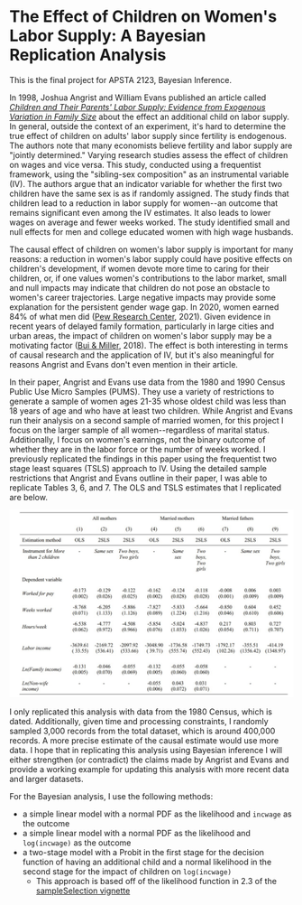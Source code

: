 # The Effect of Children on Women's Labor Supply: A Bayesian Replication Analysis
This is the final project for APSTA 2123, Bayesian Inference.

In 1998, Joshua Angrist and William Evans published an article called [_Children and Their Parents' Labor Supply: Evidence from Exogenous Variation in Family Size_](https://www.jstor.org/stable/116844) about the effect an additional child on labor supply. In general, outside the context of an experiment, it's hard to determine the true effect of children on adults' labor supply since fertility is endogenous. The authors note that many economists believe fertility and labor supply are "jointly determined." Varying research studies assess the effect of children on wages and vice versa. This study, conducted using a frequentist framework, using the "sibling-sex composition" as an instrumental variable (IV). The authors argue that an indicator variable for whether the first two children have the same sex is as if randomly assigned. The study finds that children lead to a reduction in labor supply for women--an outcome that remains significant even among the IV estimates. It also leads to lower wages on average and fewer weeks worked. The study identified small and null effects for men and college educated women with high wage husbands.

The causal effect of children on women's labor supply is important for many reasons: a reduction in women's labor supply could have positive effects on children's development, if women devote more time to caring for their children, or, if one values women's contributions to the labor market, small and null impacts may indicate that children do not pose an obstacle to women's career trajectories. Large negative impacts may provide some explanation for the persistent gender wage gap. In 2020, women earned 84% of what men did ([Pew Research Center](https://www.pewresearch.org/fact-tank/2021/05/25/gender-pay-gap-facts/), 2021). Given evidence in recent years of delayed family formation, particularly in large cities and urban areas, the impact of children on women's labor supply may be a motivating factor ([Bui & Miller](https://www.nytimes.com/interactive/2018/08/04/upshot/up-birth-age-gap.html), 2018). The effect is both interesting in terms of causal research and the application of IV, but it's also meaningful for reasons Angrist and Evans don't even mention in their article.

In their paper, Angrist and Evans use data from the 1980 and 1990 Census Public Use Micro Samples (PUMS). They use a variety of restrictions to generate a sample of women ages 21-35 whose oldest child was less than 18 years of age and who have at least two children. While Angrist and Evans run their analysis on a second sample of married women, for this project I focus on the larger sample of all women--regardless of marital status. Additionally, I focus on women's earnings, not the binary outcome of whether they are in the labor force or the number of weeks worked. I previously replicated the findings in this paper using the frequentist two stage least squares (TSLS) approach to IV. Using the detailed sample restrictions that Angrist and Evans outline in their paper, I was able to replicate Tables 3, 6, and 7. The OLS and TSLS estimates that I replicated are below.

![table 7](https://github.com/jennahgosciak/APSTA2123_final/blob/main/01_analysis/replication.jpg)

I only replicated this analysis with data from the 1980 Census, which is dated. Additionally, given time and processing constraints, I randomly sampled 3,000 records from the total dataset, which is around 400,000 records. A more precise estimate of the causal estimate would use more data. I hope that in replicating this analysis using Bayesian inference I will either strengthen (or contradict) the claims made by Angrist and Evans and provide a working example for updating this analysis with more recent data and larger datasets.

For the Bayesian analysis, I use the following methods:
* a simple linear model with a normal PDF as the likelihood and `incwage` as the outcome
* a simple linear model with a normal PDF as the likelihood and `log(incwage)` as the outcome
* a two-stage model with a Probit in the first stage for the decision function of having an additional child and a normal likelihood in the second stage for the impact of children on `log(incwage)`
  * This approach is based off of the likelihood function in 2.3 of the [sampleSelection vignette](https://cran.r-project.org/web/packages/sampleSelection/vignettes/treatReg.pdf)
